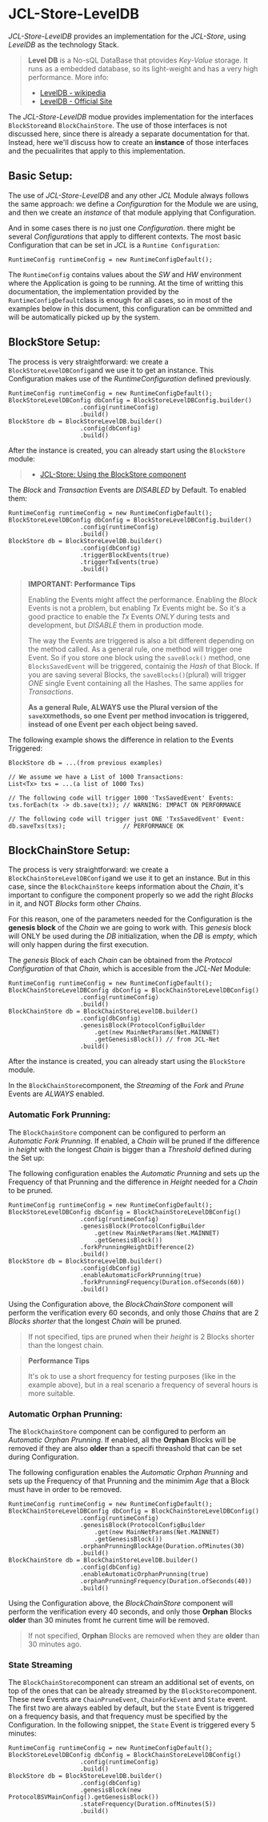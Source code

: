 # JCL-Store-LevelDB

*JCL-Store-LevelDB* provides an implementation for the *JCL-Store*, using *LevelDB* as the technology Stack.

> **Level DB** is a No-sQL DataBase that ptovides *Key-Value* storage. It runs as a embedded database, so its light-weight and has a very high performance.
> More info:
> 
> * [LevelDB - wikipedia](https://en.wikipedia.org/wiki/LevelDB)
> * [LevelDB - Official Site](https://github.com/google/leveldb)



The *JCL-Store-LevelDB* modue provides implementation for the interfaces ``BlockStore``and ``BlockChainStore``. The use of those interfaces is not discussed here, since there is already a separate documentation for that. Instead, here we'll discuss how to create an **instance** of those interfaces and the pecualirites that apply to this implementation.

## Basic Setup:

The use of *JCL-Store-LevelDB* and any other *JCL* Module always follows the same approach: we define a *Configuration* for the Module we are using, and then we create an *instance* of that module applying that Configuration.

And in some cases there is no just one *Configuration*. there might be several *Configurations* that apply to different contexts. The most basic Configuration that can be set in *JCL* is a ``Runtime Configuration``:

```
RuntimeConfig runtimeConfig = new RuntimeConfigDefault();
```

The ``RuntimeConfig`` contains values about the *SW* and *HW* environment where the Application is going to be running. At the time of writting this documentation, the implementation provided by the ``RuntimeConfigDefault``class is enough for all cases, so in most of the examples below in this document, this configuration can be ommitted and will be automatically picked up by the system.

## BlockStore Setup:

The process is very straightforward: we create a ``BlockStoreLevelDBConfig``and we use it to get an instance. This Configuration makes use of the *RuntimeConfiguration* defined previously.


```
RuntimeConfig runtimeConfig = new RuntimeConfigDefault();
BlockStoreLevelDBConfig dbConfig = BlockStoreLevelDBConfig.builder()
                    .config(runtimeConfig)
                    .build()
BlockStore db = BlockStoreLevelDB.builder()
                    .config(dbConfig)
                    .build()
```



After the instance is created, you can already start using the ``BlockStore`` module:
> * [JCL-Store: Using the BlockStore component](../../store/doc/README.md#BlockStore-interface)

The *Block* and *Transaction* Events are *DISABLED* by Default. To enabled them:

```
RuntimeConfig runtimeConfig = new RuntimeConfigDefault();
BlockStoreLevelDBConfig dbConfig = BlockStoreLevelDBConfig.builder()
                    .config(runtimeConfig)
                    .build()
BlockStore db = BlockStoreLevelDB.builder()
                    .config(dbConfig)
                    .triggerBlockEvents(true)
                    .triggerTxEvents(true)
                    .build()
```


> **IMPORTANT: Performance Tips**
> 
> Enabling the Events might affect the performance. Enabling the *Block* Events is not a problem, but enabling *Tx* Events might be. So it's a good practice to enable the *Tx* Events *ONLY* during tests and development, but 
> *DISABLE* them in production mode.
> 
> The way the Events are triggered is also a bit different depending on the method called. As a general rule, one method will trigger one Event. So if you store one block using the ``saveBlock()`` method, one ``BlocksSavedEvent`` will be triggered, containig the *Hash* of that Block. If you are saving several Blocks, the ``saveBlocks()``(plural) will trigger *ONE* single Event containing all the Hashes. The same applies for *Transactions*.
> 
> **As a general Rule, ALWAYS use the Plural version of the ``saveXX``methods, so one Event per method invocation is triggered, instead of one Event per each object being saved.**



The following example shows the difference in relation to the Events Triggered:

```
BlockStore db = ...(from previous examples)

// We assume we have a List of 1000 Transactions:
List<Tx> txs = ...(a list of 1000 Txs)

// The following code will trigger 1000 'TxsSavedEvent' Events:
txs.forEach(tx -> db.save(tx)); // WARNING: IMPACT ON PERFORMANCE

// The following code will trigger just ONE 'TxsSavedEvent' Event:
db.saveTxs(txs);				// PERFORMANCE OK
```


## BlockChainStore Setup:

The process is very straightforward: we create a ``BlockChainStoreLevelDBConfig``and we use it to get an instance. But in this case, since the ``BlockChainStore`` keeps information about the *Chain*, it's important to configure the component properly so we add the right *Blocks* in it, and NOT *Blocks* form other *Chains*. 

For this reason, one of the parameters needed for the Configuration is the **genesis block** of the *Chain* we are going to work with. This *genesis* block will ONLY be used during the *DB* initialization, when the *DB* is *empty*, which will only happen during the first execution.

The *genesis* Block of each *Chain* can be obtained from the *Protocol Configuration* of that *Chain*, which is accesible from the *JCL-Net* Module:


```
RuntimeConfig runtimeConfig = new RuntimeConfigDefault();
BlockChainStoreLevelDBConfig dbConfig = BlockChainStoreLevelDBConfig()
                    .config(runtimeConfig)
                    .build()
BlockChainStore db = BlockChainStoreLevelDB.builder()
                    .config(dbConfig)
                    .genesisBlock(ProtocolConfigBuilder
                    	.get(new MainNetParams(Net.MAINNET)
                    	.getGenesisBlock()) // from JCL-Net
                    .build()
```

After the instance is created, you can already start using the ``BlockStore``  module.

In the ``BlockChainStore``component, the *Streaming* of the *Fork* and *Prune* Events are *ALWAYS* enabled.

### Automatic Fork Prunning:

The ``BlockChainStore`` component can be configured to perform an *Automatic Fork Prunning*. If enabled, a *Chain* will be pruned if the difference in *height* with the longest *Chain* is bigger than a *Threshold* defined during the Set up:

The following configuration enables the *Automatic Prunning* and sets up the Frequency of that Prunning and the difference in *Height* needed for a *Chain* to be pruned.


```
RuntimeConfig runtimeConfig = new RuntimeConfigDefault();
BlockStoreLevelDBConfig dbConfig = BlockChainStoreLevelDBConfig()
                    .config(runtimeConfig)
                    .genesisBlock(ProtocolConfigBuilder
                    	.get(new MainNetParams(Net.MAINNET)
                    	.getGenesisBlock())
                    .forkPrunningHeightDifference(2)
                    .build()
BlockStore db = BlockStoreLevelDB.builder()
                    .config(dbConfig)
                    .enableAutomaticForkPrunning(true)
                    .forkPrunningFrequency(Duration.ofSeconds(60)) 
                    .build()
```

Using the Configuration above, the *BlockChainStore* component will perform the verification every 60 seconds, and only those *Chains* that are 2 *Blocks* *shorter* that the longest *Chain* will be pruned.

> If not specified, tips are pruned when their *height* is 2 Blocks shorter than the longest chain.

> **Performance Tips**
> 
> It's ok to use a short frequency for testing purposes (like in the example above), but in a real scenario a frequency of several hours is more suitable.
> 

### Automatic Orphan Prunning:

The ``BlockChainStore`` component can be configured to perform an *Automatic Orphan Prunning*. If enabled, all the **Orphan** Blocks will be removed if they are also **older** than a specifi threashold that can be set during Configuration. 

The following configuration enables the *Automatic Orphan Prunning* and sets up the Frequency of that Prunning and the minimim *Age* that a Block must have in order to be removed.


```
RuntimeConfig runtimeConfig = new RuntimeConfigDefault();
BlockChainStoreLevelDBConfig dbConfig = BlockChainStoreLevelDBConfig()
                    .config(runtimeConfig)
                    .genesisBlock(ProtocolConfigBuilder
                    	.get(new MainNetParams(Net.MAINNET)
                    	.getGenesisBlock())
                    .orphanPrunningBlockAge(Duration.ofMinutes(30)
                    .build()
BlockChainStore db = BlockChainStoreLevelDB.builder()
                    .config(dbConfig)
                    .enableAutomaticOrphanPrunning(true)
                    .orphanPrunningFrequency(Duration.ofSeconds(40)) 
                    .build()
```

Using the Configuration above, the *BlockChainStore* component will perform the verification every 40 seconds, and only those **Orphan** Blocks **older** than 30 minutes fromt he current time will be removed.

> If not specified, **Orphan** Blocks are removed when they are **older** than 30 minutes ago.


### State Streaming

The ``BlockChainStore``component can stream an additional set of events, on top of the ones that can be already streamed by the ``BlockStore``component. These new Events are ``ChainPruneEvent``, ``ChainForkEvent`` and ``State`` event. The first two are always eabled by default, but the ``State`` Event is triggered on a frequency basis, and that frequency must be specified by the Configuration. In the following snippet, the ``State`` Event is triggered every 5 minutes:

```
RuntimeConfig runtimeConfig = new RuntimeConfigDefault();
BlockStoreLevelDBConfig dbConfig = BlockChainStoreLevelDBConfig()
                    .config(runtimeConfig)
                    .build()
BlockStore db = BlockStoreLevelDB.builder()
                    .config(dbConfig)
                    .genesisBlock(new ProtocolBSVMainConfig().getGenesisBlock())
                    .stateFrequency(Duration.ofMinutes(5))
                    .build()

```